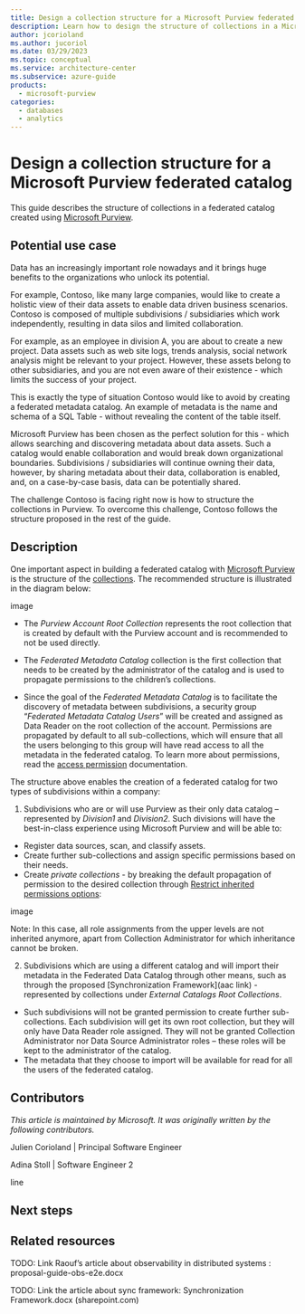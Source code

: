 ```yaml
---
title: Design a collection structure for a Microsoft Purview federated catalog
description: Learn how to design the structure of collections in a Microsoft Purview federated catalog to avoid data silos.
author: jcorioland
ms.author: jucoriol
ms.date: 03/29/2023 
ms.topic: conceptual
ms.service: architecture-center
ms.subservice: azure-guide
products:
  - microsoft-purview
categories:
  - databases
  - analytics
---
```


# Design a collection structure for a Microsoft Purview federated catalog

This guide describes the structure of collections in a federated catalog created using [Microsoft Purview](/security/business/microsoft-purview). 

## Potential use case 

Data has an increasingly important role nowadays and it brings huge benefits to the organizations who unlock its potential.  

For example, Contoso, like many large companies, would like to create a holistic view of their data assets to enable data driven business scenarios. Contoso is composed of multiple subdivisions / subsidiaries which work independently, resulting in data silos and limited collaboration. 

For example, as an employee in division A, you are about to create a new project. Data assets such as web site logs, trends analysis, social network analysis might be relevant to your project. However, these assets belong to other subsidiaries, and you are not even aware of their existence - which limits the success of your project. 

This is exactly the type of situation Contoso would like to avoid by creating a federated metadata catalog. An example of metadata is the name and schema of a SQL Table - without revealing the content of the table itself. 

Microsoft Purview has been chosen as the perfect solution for this - which allows searching and discovering metadata about data assets. Such a catalog would enable collaboration and would break down organizational boundaries. Subdivisions / subsidiaries will continue owning their data, however, by sharing metadata about their data, collaboration is enabled, and, on a case-by-case basis, data can be potentially shared. 

The challenge Contoso is facing right now is how to structure the collections in Purview. To overcome this challenge, Contoso follows the structure proposed in the rest of the guide. 

## Description 

One important aspect in building a federated catalog with [Microsoft Purview]() is the structure of the [collections](). The recommended structure is illustrated in the diagram below: 

 image 

- The *Purview Account Root Collection* represents the root collection that is created by default with the Purview account and is recommended to not be used directly. 

- The *Federated Metadata Catalog* collection is the first collection that needs to be created by the administrator of the catalog and is used to propagate permissions to the children’s collections. 

- Since the goal of the *Federated Metadata Catalog* is to facilitate the discovery of metadata between subdivisions, a security group “*Federated Metadata Catalog Users*” will be created and assigned as Data Reader on the root collection of the account. Permissions are propagated by default to all sub-collections, which will ensure that all the users belonging to this group will have read access to all the metadata in the federated catalog. To learn more about permissions, read the [access permission](/azure/purview/catalog-permissions) documentation. 

The structure above enables the creation of a federated catalog for two types of subdivisions within a company: 

1. Subdivisions who are or will use Purview as their only data catalog – represented by *Division1* and *Division2*. Such divisions will have the best-in-class experience using Microsoft Purview and will be able to: 
- Register data sources, scan, and classify assets. 
- Create further sub-collections and assign specific permissions based on their needs.  
- Create *private collections* - by breaking the default propagation of permission to the desired collection through [Restrict inherited permissions options](/azure/purview/how-to-create-and-manage-collections#restrict-inheritance): 

image 

Note: In this case, all role assignments from the upper levels are not inherited anymore, apart from Collection Administrator for which inheritance cannot be broken. 

2. Subdivisions which are using a different catalog and will import their metadata in the Federated Data Catalog through other means, such as through the proposed [Synchronization Framework](aac link) - represented by collections under *External Catalogs Root Collections*. 
- Such subdivisions will not be granted permission to create further sub-collections. Each subdivision will get its own root collection, but they will only have Data Reader role assigned. They will not be granted Collection Administrator nor Data Source Administrator roles – these roles will be kept to the administrator of the catalog. 
- The metadata that they choose to import will be available for read for all the users of the federated catalog. 

## Contributors 

*This article is maintained by Microsoft. It was originally written by the following contributors.* 

Julien Corioland | Principal Software Engineer 

Adina Stoll | Software Engineer 2 

line 

## Next steps
## Related resources

 TODO: Link Raouf’s article about observability in distributed systems : proposal-guide-obs-e2e.docx 

TODO: Link the article about sync framework: Synchronization Framework.docx (sharepoint.com) 